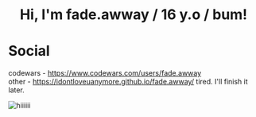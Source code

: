 <h1 align="center">Hi, I'm fade.awway / 16 y.o / bum!</h1>

  # Social 
  codewars - https://www.codewars.com/users/fade.awway         
  other - https://idontloveuanymore.github.io/fade.awway/
tired. I'll finish it later.

<img style="text-align: center;" alt="hiiiiii" src="https://github.com/qwexzcssad/qwexzcssad/blob/main/qqas.png">
